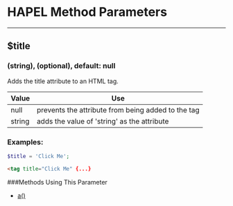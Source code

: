 # HAPEL Method Parameters

---

## $title
### (string), (optional), default: null

Adds the title attribute to an HTML tag.


Value      | Use
-----------|-------------
null       | prevents the attribute from being added to the tag
string     | adds the value of 'string' as the attribute


### Examples:

```php
$title = 'Click Me';
```
```html
<tag title="Click Me" {...}
```

###Methods Using This Parameter
* [a()](../methods/a.md)